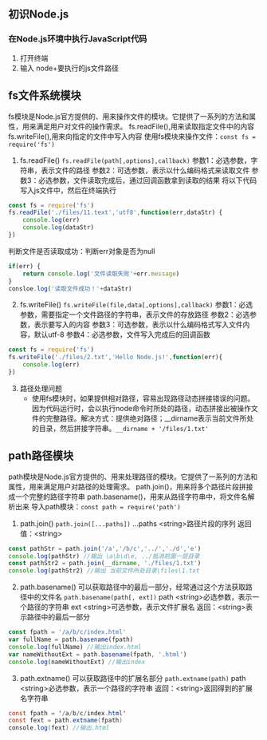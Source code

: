 ## 初识Node.js
### 在Node.js环境中执行JavaScript代码
1. 打开终端
2. 输入 node+要执行的js文件路径
## fs文件系统模块
fs模块是Node.js官方提供的、用来操作文件的模块。它提供了一系列的方法和属性，用来满足用户对文件的操作需求。
fs.readFile(),用来读取指定文件中的内容
fs.writeFile(),用来向指定的文件中写入内容
使用fs模块来操作文件：`const fs = require('fs')`
1. fs.readFile()
`fs.readFile(path[,options],callback)`
参数1：必选参数，字符串，表示文件的路径
参数2：可选参数，表示以什么编码格式来读取文件
参数3：必选参数，文件读取完成后，通过回调函数拿到读取的结果
将以下代码写入js文件中，然后在终端执行
```javascript
const fs = require('fs')
fs.readFile('./files/11.text','utf8',function(err,dataStr) {
    console.log(err)
    console.log(dataStr)
})
```
判断文件是否读取成功：判断err对象是否为null
```javascript
if(err) {
    return console.log('文件读取失败'+err.message)
}
consloe.log('读取文件成功！'+dataStr)
```
2. fs.writeFile()
`fs.writeFile(file,data[,options],callback)`
参数1：必选参数，需要指定一个文件路径的字符串，表示文件的存放路径
参数2：必选参数，表示要写入的内容
参数3：可选参数，表示以什么编码格式写入文件内容，默认utf-8
参数4：必选参数，文件写入完成后的回调函数
```javascript
const fs = require('fs')
fs.writeFile('./files/2.txt','Hello Node.js!',function(err){
    console.log(err)
})
```
3. 路径处理问题
   - 使用fs模块时，如果提供相对路径，容易出现路径动态拼接错误的问题。因为代码运行时，会以执行node命令时所处的路径，动态拼接出被操作文件的完整路径。解决方式：提供绝对路径；__dirname表示当前文件所处的目录，然后拼接字符串。`__dirname + '/files/1.txt'`
## path路径模块
path模块是Node.js官方提供的、用来处理路径的模块。它提供了一系列的方法和属性，用来满足用户对路径的处理需求。
path.join()，用来将多个路径片段拼接成一个完整的路径字符串
path.basename()，用来从路径字符串中，将文件名解析出来
导入path模块：`const path = require('path')`
1. path.join()
`path.join([...paths])`
...paths \<string>路径片段的序列
返回值：\<string>
```javascript
const pathStr = path.join('/a','/b/c','../','./d','e')
console.log(pathStr) //输出 \a\b\d\e, ../抵消前面一层目录
const pathStr2 = path.join(__dirname, './files/1.txt')
console.log(pathStr2) //输出 当前文件所处目录\files\1.txt
```
2. path.basename()
可以获取路径中的最后一部分，经常通过这个方法获取路径中的文件名
`path.basename(path[, ext])`
path \<string>必选参数，表示一个路径的字符串
ext \<string>可选参数，表示文件扩展名
返回：\<string>表示路径中的最后一部分
```javascript
const fpath = '/a/b/c/index.html'
var fullName = path.basename(fpath)
console.log(fullName) //输出index.html
var nameWithoutExt = path.basename(fpath, '.html')
console.log(nameWithoutExt) //输出index
```
3. path.extname()
可以获取路径中的扩展名部分
`path.extname(path)`
path \<string>必选参数，表示一个路径的字符串
返回：\<string>返回得到的扩展名字符串
```java
const fpath = '/a/b/c/index.html'
const fext = path.extname(fpath)
console.log(fext) //输出.html
```